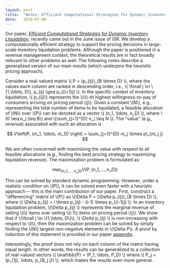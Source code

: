 ```yaml
---
layout: post
title:  "Notes: Efficient Computational Strategies for Dynamic Inventory Liquidation"
date:   2019-07-08
---
```


Our paper, _[Efficient Computational Strategies for Dynamic Inventory Liquidation](https://pubsonline.informs.org/doi/abs/10.1287/isre.2018.0819)_, recently came out in the June issue of _ISR_. We develop a computationally efficient strategy to support the pricing decisions in large-scale inventory liquidation problems. Although the paper is positioned in a revenue management context, the theoretical results are in fact broadly relevant to other problems as well. The following notes describe a generalized version of our main results (which underpins the heuristic pricing approach).

Consider a real-valued matrix \\( P = (p\_{ij})\_{B \times D} \\), where the values each column are ranked in descending order, i.e., \\( \forall j \in \\{1,\ldots, D\\}, p\_{ij} \geq p\_{(i+1)j} \\). In the specific context of inventory liquidation, \\( p\_{ij}\\) represents the \\(i\\)-th highest willingness-to-pay of consumers arriving on pricing period \\(j\\). Given a constant \\(N\\), e.g., representing the total number of items to be liquidated, a feasible allocation of \\(N\\) over \\(P\\) can be denoted as a vector \\( (n\_1, \ldots, n\_D) \\), where \\(0 \leq n\_j \leq B\\) and \\(\sum\_{j=1}^{D} n\_j \leq N \\). The "value" (e.g., revenue) associated with such an allocation is 

$$
V\left(P, (n\_1, \ldots, n\_D) \right) = \sum_{j=1}^{D} n\_j \times p\_{n\_j j}
$$

We are often concerned with maximizing the value with respect to all feasible allocations (e.g., finding the best pricing strategy to maximizing liquidation revenue). The maximization problem is formulated as 

$$
\max_{(n\_1, \ldots, n\_D)} V\left(P, (n\_1, \ldots, n\_D) \right)
$$

This can be solved by standard dynamic programming. However, under a realistic condition on \\(P\\), it can be solved even faster with a heuristic approach -- this is the main contribution of our paper. First, construct a "differencing" matrix of \\(P\\) as \\(\Delta P = (\Delta p\_{ij})\_{B \times D} \\), where \\( \Delta p\_{ij} = i \times p\_{ij} - (i-1) \times p\_{(i-1)j} \\). In an inventory liquidation problem, \\(\Delta p\_{ij} \\) represents the marginal revenue of selling \\(i\\) items over selling \\(i-1\\) items on pricing period \\(j\\). We show that if \\(\forall j \in \\{1,\ldots, D\\}\\), \\( \Delta p\_{ij} \\) is non-increasing with respect to \\(i\\), then the maximization problem can be solved by simply finding the \\(N\\) largest non-negative elements in \\(\Delta P\\). A proof by induction of this statement is provided in our paper [appendix](https://pubsonline.informs.org/doi/suppl/10.1287/isre.2018.0819/suppl_file/isre.2018.0819.sm1.pdf).

Interestingly, the proof does not rely on each column of the matrix having equal length. In other words, the results can be generalized to a collection of real-valued vectors \\( \mathbb{P} = (P\_1, \ldots, P\_D) \\) where \\( P\_j = (p\_{1j}, \ldots, p\_{B\_j j}) \\), which makes the results even more general.